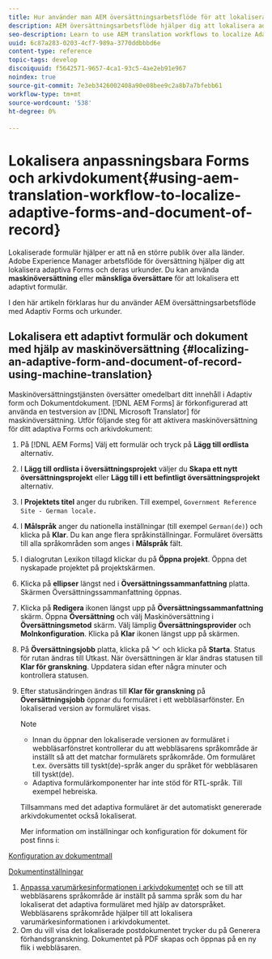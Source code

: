 ```yaml
---
title: Hur använder man AEM översättningsarbetsflöde för att lokalisera adaptiva Forms och arkivdokument?
description: AEM översättningsarbetsflöde hjälper dig att lokalisera adaptiva Forms och deras urkunder med hjälp av maskinöversättning eller mänsklig översättning.
seo-description: Learn to use AEM translation workflows to localize Adaptive Forms and Document of Record.
uuid: 6c87a283-0203-4cf7-989a-3770ddbbbd6e
content-type: reference
topic-tags: develop
discoiquuid: f5642571-9657-4ca1-93c5-4ae2eb91e967
noindex: true
source-git-commit: 7e3eb3426002408a90e08bee9c2a8b7a7bfebb61
workflow-type: tm+mt
source-wordcount: '538'
ht-degree: 0%

---
```



# Lokalisera anpassningsbara Forms och arkivdokument{#using-aem-translation-workflow-to-localize-adaptive-forms-and-document-of-record}

Lokaliserade formulär hjälper er att nå en större publik över alla länder. Adobe Experience Manager arbetsflöde för översättning hjälper dig att lokalisera adaptiva Forms och deras urkunder. Du kan använda **maskinöversättning** eller **mänskliga översättare** för att lokalisera ett adaptivt formulär.

I den här artikeln förklaras hur du använder AEM översättningsarbetsflöde med Adaptiv Forms och urkunder.

## Lokalisera ett adaptivt formulär och dokument med hjälp av maskinöversättning {#localizing-an-adaptive-form-and-document-of-record-using-machine-translation}

Maskinöversättningstjänsten översätter omedelbart ditt innehåll i Adaptiv form och Dokumentdokument. [!DNL AEM Forms] är förkonfigurerad att använda en testversion av [!DNL Microsoft Translator] för maskinöversättning. Utför följande steg för att aktivera maskinöversättning för ditt adaptiva Forms och arkivdokument:

1. På [!DNL AEM Forms] Välj ett formulär och tryck på **Lägg till ordlista** alternativ.
1. I **Lägg till ordlista i översättningsprojekt** väljer du **Skapa ett nytt översättningsprojekt** eller **Lägg till i ett befintligt översättningsprojekt** alternativ.
1. I **Projektets titel** anger du rubriken. Till exempel, `Government Reference Site - German locale.`
1. I **Målspråk** anger du nationella inställningar (till exempel `German(de)`) och klicka på **Klar**. Du kan ange flera språkinställningar. Formuläret översätts till alla språkområden som anges i **Målspråk** fält.
1. I dialogrutan Lexikon tillagd klickar du på **Öppna projekt**. Öppna det nyskapade projektet på projektskärmen.
1. Klicka på **ellipser** längst ned i **Översättningssammanfattning** platta. Skärmen Översättningssammanfattning öppnas.
1. Klicka på **Redigera** ikonen längst upp på **Översättningssammanfattning** skärm. Öppna **Översättning** och välj Maskinöversättning i **Översättningsmetod** skärm. Välj lämplig **Översättningsprovider** och **Molnkonfiguration**. Klicka på **Klar** ikonen längst upp på skärmen.
1. På **Översättningsjobb** platta, klicka på ![aem62forms_down](assets/aem62forms_downarrow.png) och klicka på **Starta**. Status för rutan ändras till Utkast. När översättningen är klar ändras statusen till **Klar för granskning**. Uppdatera sidan efter några minuter och kontrollera statusen.
1. Efter statusändringen ändras till **Klar för granskning** på **Översättningsjobb** öppnar du formuläret i ett webbläsarfönster. En lokaliserad version av formuläret visas.

   >[!NOTE]
   >
   >* Innan du öppnar den lokaliserade versionen av formuläret i webbläsarfönstret kontrollerar du att webbläsarens språkområde är inställt så att det matchar formulärets språkområde. Om formuläret t.ex. översätts till tyskt(de)-språk anger du språket för webbläsaren till tyskt(de).
   >* Adaptiva formulärkomponenter har inte stöd för RTL-språk. Till exempel hebreiska.

   Tillsammans med det adaptiva formuläret är det automatiskt genererade arkivdokumentet också lokaliserat.

   Mer information om inställningar och konfiguration för dokument för post finns i:

[Konfiguration av dokumentmall](generate-document-of-record-for-non-xfa-based-adaptive-forms.md#p-document-of-record-template-configuration-p)

[Dokumentinställningar](generate-document-of-record-for-non-xfa-based-adaptive-forms.md#p-document-of-record-settings-p)

1. [Anpassa varumärkesinformationen i arkivdokumentet](generate-document-of-record-for-non-xfa-based-adaptive-forms.md) och se till att webbläsarens språkområde är inställt på samma språk som du har lokaliserat det adaptiva formuläret med hjälp av datorspråket. Webbläsarens språkområde hjälper till att lokalisera varumärkesinformationen i arkivdokumentet.
1. Om du vill visa det lokaliserade postdokumentet trycker du på Generera förhandsgranskning. Dokumentet på PDF skapas och öppnas på en ny flik i webbläsaren.

<!-- ## Localizing an Adaptive Form and its Document of Record using Human Translation {#localizing-an-adaptive-form-and-its-document-of-record-using-human-translation}

In Human translation the content is sent to a translation provider and translated by professional translators. When complete, the translated content is returned and imported into AEM. When your translation provider is integrated with AEM, content is automatically sent between AEM and the translation provider.

For translation, a dictionary containing files in XLIFF format is shared with the professional translators. The dictionary includes a separate XLIFF file for each locale. Each XLIFF file contains text that is displayed to the end users and placeholders for the corresponding localized text.

Perform the following steps to localize a form and its Document of Record using Human Translators:

1. [Connect AEM with your translation service provider](/help/sites-administering/tc-tic.md) and [create translation integration framework configurations](/help/sites-administering/tc-tic.md).

1. [Associate the pages of your language master](/help/sites-administering/tc-tic.md) with the translation service and framework configurations.

1. [Identify the type of content](/help/sites-administering/tc-rules.md) to translate.

1. [Prepare the content for translation](/help/sites-administering/tc-prep.md) by authoring the language master and creating the root pages of language copies.

1. [Create translation projects](/help/sites-administering/tc-manage.md) to gather the content to translate and to prepare the translation process.

1. Use the translation projects to [manage the content translation process](/help/sites-administering/tc-manage.md).

>[!NOTE]
>
>* Adaptive Form components do not support right to left (RTL) languages. For example, Hebrew.
> -->

